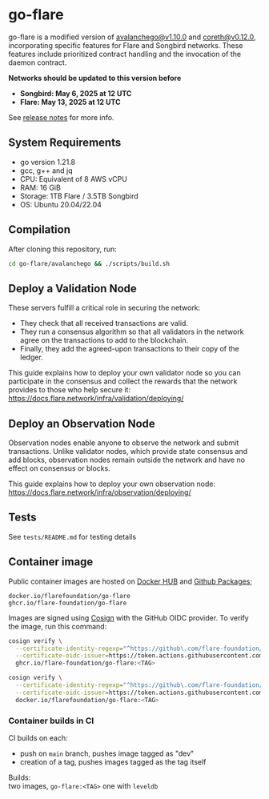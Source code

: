 # go-flare

go-flare is a modified version of [avalanchego@v1.10.0](https://github.com/ava-labs/avalanchego/releases/tag/v1.10.0) and [coreth@v0.12.0](https://github.com/ava-labs/coreth/releases/tag/v0.12.0), incorporating specific features for Flare and Songbird networks. These features include prioritized contract handling and the invocation of the daemon contract.

**Networks should be updated to this version before**

- **Songbird: May 6, 2025 at 12 UTC**
- **Flare: May 13, 2025 at 12 UTC**

See [release notes](./RELEASES-flare.md) for more info.

## System Requirements

- go version 1.21.8
- gcc, g++ and jq
- CPU: Equivalent of 8 AWS vCPU
- RAM: 16 GiB
- Storage: 1TB Flare / 3.5TB Songbird
- OS: Ubuntu 20.04/22.04

## Compilation

After cloning this repository, run:

```sh
cd go-flare/avalanchego && ./scripts/build.sh
```

## Deploy a Validation Node

These servers fulfill a critical role in securing the network:

- They check that all received transactions are valid.
- They run a consensus algorithm so that all validators in the network agree on the transactions to add to the blockchain.
- Finally, they add the agreed-upon transactions to their copy of the ledger.

This guide explains how to deploy your own validator node so you can participate in the consensus and collect the rewards that the network provides to those who help secure it: <https://docs.flare.network/infra/validation/deploying/>

## Deploy an Observation Node

Observation nodes enable anyone to observe the network and submit transactions. Unlike validator nodes, which provide state consensus and add blocks, observation nodes remain outside the network and have no effect on consensus or blocks.

This guide explains how to deploy your own observation node: <https://docs.flare.network/infra/observation/deploying/>

## Tests

See `tests/README.md` for testing details

## Container image

Public container images are hosted on [Docker HUB](https://hub.docker.com/r/flarefoundation/go-flare) and [Github Packages](https://github.com/orgs/flare-foundation/packages?repo_name=go-flare);

```
docker.io/flarefoundation/go-flare
ghcr.io/flare-foundation/go-flare
```

Images are signed using [Cosign](https://github.com/sigstore/cosign) with the GitHub OIDC provider. To verify the image, run this command:

```bash
cosign verify \
  --certificate-identity-regexp="^https://github\.com/flare-foundation/go-flare/\.github/workflows/build-container\.yml@" \
  --certificate-oidc-issuer=https://token.actions.githubusercontent.com \
  ghcr.io/flare-foundation/go-flare:<TAG>

cosign verify \
  --certificate-identity-regexp="^https://github\.com/flare-foundation/go-flare/\.github/workflows/build-container\.yml@" \
  --certificate-oidc-issuer=https://token.actions.githubusercontent.com \
  docker.io/flarefoundation/go-flare:<TAG>
```

### Container builds in CI

CI builds on each:

- push on `main` branch, pushes image tagged as "dev"
- creation of a tag, pushes images tagged as the tag itself

Builds: \
two images, `go-flare:<TAG>` one with `leveldb`
